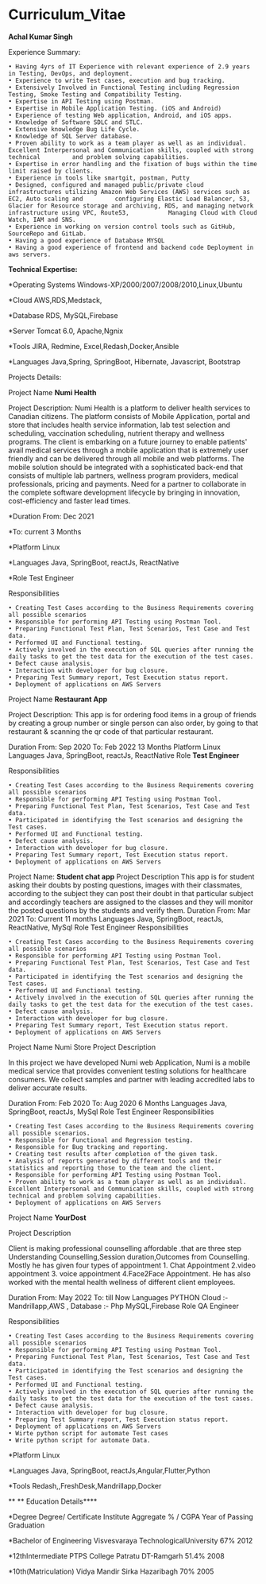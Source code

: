 # Curriculum_Vitae
**Achal Kumar Singh**

Experience Summary:

    • Having 4yrs of IT Experience with relevant experience of 2.9 years in Testing, DevOps, and deployment.    
    • Experience to write Test cases, execution and bug tracking.
    • Extensively Involved in Functional Testing including Regression Testing, Smoke Testing and Compatibility Testing.
    • Expertise in API Testing using Postman.
    • Expertise in Mobile Application Testing. (iOS and Android)
    • Experience of testing Web application, Android, and iOS apps.
    • Knowledge of Software SDLC and STLC.
    • Extensive knowledge Bug Life Cycle.
    • Knowledge of SQL Server database.
    • Proven ability to work as a team player as well as an individual. Excellent Interpersonal and Communication skills, coupled with strong technical         and problem solving capabilities.
    • Expertise in error handling and the fixation of bugs within the time limit raised by clients.
    • Experience in tools like smartgit, postman, Putty
    • Designed, configured and managed public/private cloud infrastructures utilizing Amazon Web Services (AWS) services such as EC2, Auto scaling and         configuring Elastic Load Balancer, S3, Glacier for Resource storage and archiving, RDS, and managing network infrastructure using VPC, Route53,           Managing Cloud with Cloud Watch, IAM and SNS.
    • Experience in working on version control tools such as GitHub, SourceRepo and GitLab.
    • Having a good experience of Database MYSQL
    • Having a good experience of frontend and backend code Deployment in aws servers.


**Technical Expertise:**


*Operating Systems                   Windows-XP/2000/2007/2008/2010,Linux,Ubuntu

*Cloud                               AWS,RDS,Medstack,

*Database                            RDS, MySQL,Firebase

*Server                             Tomcat 6.0, Apache,Ngnix

*Tools                              JIRA, Redmine, Excel,Redash,Docker,Ansible

*Languages                          Java,Spring, SpringBoot, Hibernate, Javascript, Bootstrap




Projects Details:

Project Name        **Numi Health**

Project Description:            Numi Health is a platform to deliver health services to Canadian citizens. The platform consists of Mobile Application, portal and store that includes health service information, lab test selection and scheduling, vaccination scheduling, nutrient therapy and wellness programs. The client is embarking on a future journey to enable patients' avail medical services through a mobile application that is extremely user friendly and can be delivered through all mobile and web platforms. The mobile solution should be integrated with a sophisticated back-end that consists of multiple lab partners, wellness program providers, medical professionals, pricing and payments. Need for a partner to collaborate in the complete software development lifecycle by bringing in innovation, cost-efficiency and faster lead times.


*Duration            From: Dec 2021

*To: current         3 Months

*Platform            Linux

*Languages           Java, SpringBoot, reactJs, ReactNative

*Role                Test Engineer

Responsibilities


    • Creating Test Cases according to the Business Requirements covering all possible scenarios 
    • Responsible for performing API Testing using Postman Tool. 
    • Preparing Functional Test Plan, Test Scenarios, Test Case and Test data. 
    • Performed UI and Functional testing. 
    • Actively involved in the execution of SQL queries after running the daily tasks to get the test data for the execution of the test cases. 
    • Defect cause analysis. 
    • Interaction with developer for bug closure. 
    • Preparing Test Summary report, Test Execution status report. 
    • Deployment of applications on AWS Servers 


Project Name    **Restaurant App**

Project Description:                This app is for ordering food items in a group of friends by creating a group number or single person can also order, by going to that restaurant & scanning the qr code of that particular restaurant.

Duration            From: Sep 2020              To: Feb 2022            13 Months
Platform            Linux 
Languages           Java, SpringBoot, reactJs, ReactNative
Role                **Test Engineer**


Responsibilities

    • Creating Test Cases according to the Business Requirements covering all possible scenarios 
    • Responsible for performing API Testing using Postman Tool. 
    • Preparing Functional Test Plan, Test Scenarios, Test Case and Test data. 
    • Participated in identifying the Test scenarios and designing the Test cases. 
    • Performed UI and Functional testing. 
    • Defect cause analysis. 
    • Interaction with developer for bug closure. 
    • Preparing Test Summary report, Test Execution status report. 
    • Deployment of applications on AWS Servers 

Project Name:        **Student chat app**
Project Description
This app is for student asking their doubts by posting questions, images with their classmates, according to the subject they can post their doubt in that particular subject and accordingly teachers are assigned to the classes and they will monitor the posted questions by the students and
verify them.
Duration
From: Mar 2021
To: Current
11 months
Languages
Java, SpringBoot, reactJs, ReactNative, MySql
Role
Test Engineer
Responsibilities

    • Creating Test Cases according to the Business Requirements covering all possible scenarios 
    • Responsible for performing API Testing using Postman Tool. 
    • Preparing Functional Test Plan, Test Scenarios, Test Case and Test data. 
    • Participated in identifying the Test scenarios and designing the Test cases. 
    • Performed UI and Functional testing. 
    • Actively involved in the execution of SQL queries after running the daily tasks to get the test data for the execution of the test cases. 
    • Defect cause analysis. 
    • Interaction with developer for bug closure. 
    • Preparing Test Summary report, Test Execution status report. 
    • Deployment of applications on AWS Servers 

Project Name
Numi Store
Project Description

In this project we have developed Numi web Application, Numi is a mobile medical service that provides convenient testing solutions for healthcare consumers. We collect samples and partner with leading accredited labs to deliver accurate results.

Duration
From: Feb 2020
To: Aug 2020
6 Months
Languages
Java, SpringBoot, reactJs, MySql
Role
Test Engineer
Responsibilities

    • Creating Test Cases according to the Business Requirements covering all possible scenarios.
    • Responsible for Functional and Regression testing.
    • Responsible for Bug tracking and reporting.
    • Creating test results after completion of the given task.
    • Analysis of reports generated by different tools and their statistics and reporting those to the team and the client.
    • Responsible for performing API Testing using Postman Tool.
    • Proven ability to work as a team player as well as an individual. Excellent Interpersonal and Communication skills, coupled with strong technical and problem solving capabilities.
    • Deployment of applications on AWS Servers


Project Name        **YourDost** 

Project Description

Client is making professional counselling affordable .that are three step Understanding Counselling,Session duration,Outcomes from Counselling. Mostly he has given four types of appointment 1. Chat Appointment 2.video appointment 3. voice appointment 4.Face2Face Appointment. He has also worked with the mental health wellness of different client employees.

Duration    From: May 2022          To: till Now
Languages   PYTHON
Cloud :-    Mandrillapp,AWS ,
Database :- Php MySQL,Firebase
Role        QA Engineer

Responsibilities

    • Creating Test Cases according to the Business Requirements covering all possible scenarios 
    • Responsible for performing API Testing using Postman Tool. 
    • Preparing Functional Test Plan, Test Scenarios, Test Case and Test data. 
    • Participated in identifying the Test scenarios and designing the Test cases. 
    • Performed UI and Functional testing. 
    • Actively involved in the execution of SQL queries after running the daily tasks to get the test data for the execution of the test cases. 
    • Defect cause analysis. 
    • Interaction with developer for bug closure. 
    • Preparing Test Summary report, Test Execution status report. 
    • Deployment of applications on AWS Servers
    • Wirte python script for automate Test cases
    • Write python script for automate Data.
    
*Platform        Linux

*Languages       Java, SpringBoot, reactJs,Angular,Flutter,Python

*Tools           Redash,,FreshDesk,Mandrillapp,Docker



**   ** Education Details****

*Degree Degree/                Certificate Institute                Aggregate % / CGPA               Year of Passing   Graduation

*Bachelor of Engineering    Visvesvaraya TechnologicalUniversity     67%                             2012

*12thIntermediate           PTPS College Patratu DT-Ramgarh          51.4%                           2008

*10th(Matriculation)        Vidya Mandir Sirka Hazaribagh            70%                             2005

